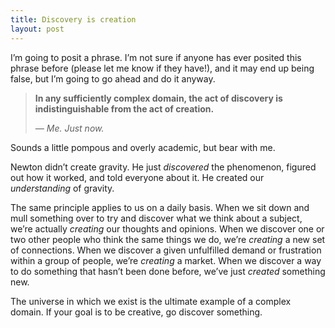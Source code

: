 ```yaml
---
title: Discovery is creation
layout: post
---
```


I’m going to posit a phrase. I’m not sure if anyone has ever posited this phrase before (please let me know if they have!), and it may end up being false, but I’m going to go ahead and do it anyway.

> **In any sufficiently complex domain, the act of discovery is indistinguishable from the act of creation.**
>
> *— Me. Just now.*

Sounds a little pompous and overly academic, but bear with me.

Newton didn’t create gravity. He just *discovered* the phenomenon, figured out how it worked, and told everyone about it. He created our *understanding* of gravity.

The same principle applies to us on a daily basis. When we sit down and mull something over to try and discover what we think about a subject, we’re actually *creating* our thoughts and opinions. When we discover one or two other people who think the same things we do, we’re *creating* a new set of connections. When we discover a given unfulfilled demand or frustration within a group of people, we’re *creating* a market. When we discover a way to do something that hasn’t been done before, we’ve just *created* something new.

The universe in which we exist is the ultimate example of a complex domain. If your goal is to be creative, go discover something.
